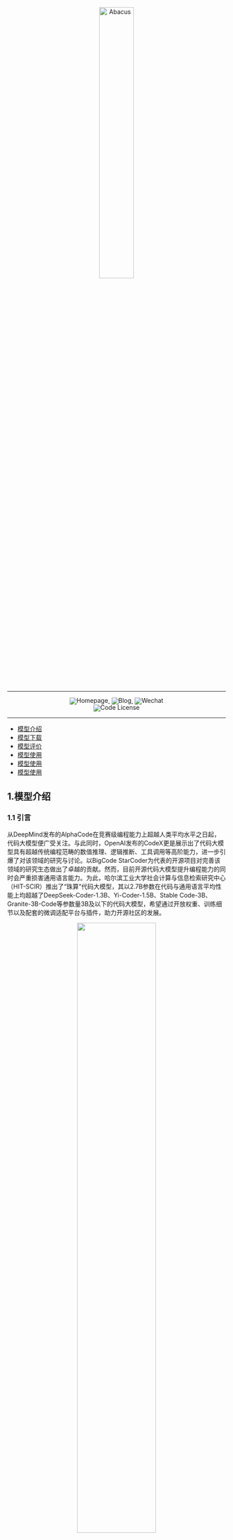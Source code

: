 <!-- markdownlint-disable first-line-h1 -->
<!-- markdownlint-disable html -->
<!-- markdownlint-disable no-duplicate-header -->

<div align="center">
  <img src="./picture/1.PNG" width="40%" alt="Abacus" />
</div>
<hr>
<div align="center" style="line-height: 1;">
  <a href="" target="_blank" style="margin: 2px;">
    <img alt="Homepage" src="https://img.shields.io/badge/Abacus-Homepage-blue?style=flat-square&logo=homeadvisor" style="display: inline-block; vertical-align: middle;"/>
  </a>
  <a href="" target="_blank" style="margin: 2px;">
    <img alt="Blog" src="https://img.shields.io/badge/Abucus-blog-red?style=flat-square&logo=blogger" style="display: inline-block; vertical-align: middle;"/>
  </a>
  <a href="" target="_blank" style="margin: 2px;">
    <img alt="Wechat" src="https://img.shields.io/badge/Abucus-Wechat-green?style=flat-square&logo=wechat" style="display: inline-block; vertical-align: middle;"/>
  </a>
</div>

<div align="center" style="line-height: 1;">
  <a href="https://github.com/deepseek-ai/DeepSeek-V2/blob/main/LICENSE-CODE" style="margin: 2px;">
    <img alt="Code License" src="https://img.shields.io/badge/Code_License-MIT-f5de53?&color=f5de53" style="display: inline-block; vertical-align: middle;"/>
  </a>
</div>

---

- [模型介绍](#1模型介绍)
- [模型下载](#2模型下载)
- [模型评价](#3模型评价)
- [模型使用](#4模型使用)
- [模型使用](#5模型演示)
- [模型使用](#6VSCode插件)

## 1.模型介绍
### 1.1 引言
​	从DeepMind发布的AlphaCode在竞赛级编程能力上超越人类平均水平之日起，代码大模型便广受关注。与此同时，OpenAI发布的CodeX更是展示出了代码大模型具有超越传统编程范畴的数值推理、逻辑推断、工具调用等高阶能力，进一步引爆了对该领域的研究与讨论。以BigCode StarCoder为代表的开源项目对完善该领域的研究生态做出了卓越的贡献。然而，目前开源代码大模型提升编程能力的同时会严重损害通用语言能力。为此，哈尔滨工业大学社会计算与信息检索研究中心（HIT-SCIR）推出了“珠算”代码大模型，其以2.7B参数在代码与通用语言平均性能上均超越了DeepSeek-Coder-1.3B、Yi-Coder-1.5B、Stable Code-3B、Granite-3B-Code等参数量3B及以下的代码大模型，希望通过开放权重、训练细节以及配套的微调适配平台与插件，助力开源社区的发展。
<p align="center">
  <img width="60%" src="picture/3-1.png">
</p>

- 3B以下最好的代码大模型
  
### 1.2 面向代码的继续预训练与微调
#### 预训练数据处理
- 代码数据：
  - step1: 借助抽象语法树（AST）分析代码的结构，去除存在低级语法错误与包含过时语法特性（如print “Hello World”，Python3解释器已不再支持）的代码.
  - step2: 提取了数据密集型代码(例如base64格式编码或长字符串）的特征并设计了正则表达式进行了针对性的过滤。
  - step3: 利用静态代码分析工具Ruff提供的漏洞检测与修复功能，去除了含有未定义变量错误的代码、修复了剩余代码的常见规范性错误（如多余的空行、空格）。
  - step4: 使用代码依赖分析按代码的逻辑结构合理地组织数据训练顺序。

<p align="center">
  <img width="100%" src="./picture/2-1.PNG">
</p>

- 通用语言数据：
  - step1: 使用Llama3.1-70B-Chat对随机采样的2万个样本进行评分并使用评分结果训练了质量评估模型（准确率与召回率达95%），然后利用该模型对完整数据进行过滤。
  - step2: 从数据集中筛选出了Markdown与reStructureText格式的文件，这些格式的文件常为项目的说明文档或技术文档。然后，从中过滤出语言为中英文、包含Python代码块的文件。

#### 预训练策略
- 我们从MiniCPM-2B退火前的最后一个检查点开始继续预训练。学习率调度参照了WSD方法，即Warmup至一个较高的恒定学习率（称之为Stable阶段），用以搜索全局最优点，最后结合微调数据快速线性退火收敛至较低损失。其中，Stable阶段的恒定学习率设计主要为了便于随时接入新数据。在珠算大模型数据确定的场景下，我们观测到在该阶段缓慢降低学习率更有利于预训练数据的充分学习，因此应用了cosine学习率调度进行替换，形成WCL学习率调度（Warmup-Cosine-Linear）。学习率曲线如下图所示。
<p align="center">
  <img width="50%" src="./picture/2-4.png">
</p>

- 预训练数据组成：
  - Cosine Decay阶段的预训练数据由70%的代码数据、10%数学相关数据、20%的通用语言数据组成，共95B token。
  - Linear Decay阶段预训练与微调数据比例为7:3，预训练内部组成与Cosine阶段保持一致，微调内部代码与通用语言数据的比例为1:1，共7B token。
- 珠算大模型将packing策略（即将不同长度的样本拼接后整体作为一条训练数据）优化为了Block Attention Mask，将训练数据内部每个样本的注意力机制范围限制在自身，避免了样本间的污染，如下图所示。

<p align="center">
  <img width="50%" src="./picture/2-7.png">
</p>

#### 面向代码的微调
- 微调数据处理：我们提出了Semi-Instruct，结合了Natural-Instruct（自动收集）和Self-Instruct（模型合成）两种方式。首先，通过类似Self-Instruct的方法，修复Natural-Instruct代码的规范性问题并补充缺失的指令。同时，生成测试用例的输入，利用原始代码的正确性，执行原始代码获得输出。然后，利用完整的测试样例验证新代码的正确性。最终，为去除不同来源的数据之间的重复样本，我们借助基于句子嵌入的SemDeDup方法对数据整体进行了深层语义去重，确保了微调数据的多样性。
- 微调策略：为充分激发模型预训练阶段习得的能力，微调阶段的数据配比与超参数设置训练尽可能地与预训练退火阶段保持了对齐，以减小两者之间的差距。具体而言，微调数据量约80万条，共训练3个epoch。学习率（1.6e-4）、数据配比与退火阶段保持一致。数据来源上，Code数据主要来自一些高质量的开源Code数据，NL数据我们则使用了Infinity-Instruct-7M数据中的Math、Commonsense和Subjective3个类别的数据。

## 2.模型下载


<div align="center">

|模型名称|文件大小|下载地址|备注|
|:---:|:---:|:---:|:---:|
|Abacus|5GB|[🤗HuggingFace](https://huggingface.co/HIT-SCIR/huozi3)<br>[ModelScope](https://modelscope.cn/models/HIT-SCIR/huozi3/summary)|Abacus完整模型|

</div>

## 3.模型评价
#### 代码生成能力
模型代码生成能力的评估主要基于以下评测基准：
- HumanEval[2]：由 164 道原创编程题组成的评测基准，通过衡量从文档字符串生成程序的功能正确性，评估语言理解、算法和简单的数学能力。
- HumanEval+：HumanEval+将原始HumanEval中164道问题的单元测试的规模增加了80倍，用于严格评估 LLM 生成代码的功能正确性。
- MBPP(sanitized)：Python编程任务评测基准，经过人工验证后的MBPP子集，删减修改了原始MBPP中描述模糊、错误、不符合正常习惯的问题。
- MBPP+：精简了原始MBPP中的问题数量，并将单元测试的规模增加35倍，用于严格评估 LLM 生成代码的功能正确性。
- LiveCodeBench：旨在为 LLM 提供全面、公平的竞赛编程评估。 通过持续收集LeetCode、AtCoder和CodeForces竞赛平台的新问题，形成了动态的综合基准库。 为了确保数据不受污染，我们选择了 2024 年 1 月至 9 月的问题进行测试。
<div align="center">

| 模型名称                         | HumanEval | HumanEval+ | MBPP(sanitized) | MBPP+ | LiveCodeBench | AVG   |
|:----------------------------------:|:-----------:|:------------:|:-----------------:|:-------:|:----------------:|:-------|
| Granite-3B-Code-Instruct          | 45.73     | 39.63      | 53.70           | 41.10 | 7.46           | 37.52 |
| Stable-Code-Instruct-3B           | 67.07     | 56.71      | 57.20           | 37.59 | **11.43**          | 46.00 |
| Yi-Coder-1.5B-Chat                | 67.68     | 60.37      | **61.87**          | **48.37** | 8.22           | 49.30 |
| DeepSeek-Coder-1.3B-Instruct      | 65.24     | 59.15      | 56.03           | 45.36 | 7.00           | 46.56 |
| 珠算                              | **71.95**    | **65.85**      | 57.98           | 43.36 | 9.06           | **49.64** |
</div>
在国内外3B以下代码大模型中，珠算大模型在五个主流代码评测基准上的综合表现达到最佳，各项指标均处于领先水平。其中，在Humaneval和Humaneval+基准上的表现尤为突出；在MBPP(sanitized)和MBPP+基准上的表现略逊于最新发布的Yi-Coder-1.5B-chat；而在LiveCodeBench基准上的表现仅次于Stable-Code-Instruct-3B。

#### 3.2 通用语言能力
通用语言能力的评估主要基于以下评测基准：
- MMLU：包含57个多选任务的英文评测基准，涵盖初等数学、美国历史、计算机科学、法律等，难度覆盖高中水平到专家水平，是目前主流的LLM评测基准之一。
- HellaSwag：极具挑战的英文NLI评测基准，需要对上下文进行深入理解，无法基于常识直接回答。
- ARC-e：多项选择题的问答评测基准，包含了从三年级到九年级的科学考试题目。ARC-e(easy) 是其中的一个简单难度测试子集。
- BBH(BIG-Bench Hard)：BIG-Bench 是一个用于评估语言模型的多样化的数据集。BBH 专注于从 BIG-Bench 中挑选出的23个具有挑战性的任务。
- C-Eval：全面的中文LLM评估基准，包含了13,948个多项选择题，涵盖了52个不同的学科和四个难度级别。
- CMMLU：综合性中文评估基准，用于评估语言模型在中文语境下的知识和推理能力，涵盖了从基础学科到高级专业水平的67个主题。
- GSM8K：高质量小学数学应用题评测基准，需要2到8个步骤来解决，解决方案主要涉及基本算术运算，可用于评价多步数学推理能力。
<div align="center">
  

| 模型名称                       | MMLU  | HellaSwag | ARC-e | BBH   | C-Eval | CMLU  | GSM8K | AVG   |
|:-------------------------------:|:-------:|:-----------:|:---------:|:--------:|:---------:|:--------:|:--------:|:--------:|
| Granite-3B-Code-Instruct       | 29.95 | 26.82     | 47.62 | 35.87 | 32.30  | 30.77 | **56.48** | 37.12 |
| Stable-Code-Instruct-3B        | 29.34 | 32.15     | 34.74 | 21.69 | 28.61  | 29.18 | 15.92 | 27.37 |
| Yi-Coder-1.5B-Chat             | 33.98 | 28.52     | 40.04 | 34.40 | 31.88  | 31.88 | 10.16 | 30.12 |
| DeepSeek-Coder-1.3B-Instruct   | 26.68 | 25.25     | 27.69 | 7.48  | 25.61  | 26.88 | 9.63  | 21.32 |
| 珠算                          | **40.18** | **53.23**     | **66.67** | **36.08** | **36.00**  | **36.84** | 46.32 | **45.05** |

</div>
  
## 4.模型使用
#### Quick Start
珠算采用原MiniCPM-2B的prompt模板，格式为：
```python
<用户>{input}<AI>{output}
```
使用珠算进行推理的示例代码如下：
- 安装transformers>=4.36.0以及accelerate后，运行以下代码
```python
# quickstart.py

import torch
from transformers import AutoModelForCausalLM, AutoTokenizer

model_id = "HIT-SCIR/abacus"

tokenizer = AutoTokenizer.from_pretrained(model_id)
model = AutoModelForCausalLM.from_pretrained(
    model_id,
    torch_dtype=torch.bfloat16,
    device_map="auto",
    trust_remote_code=True,
)

text = "<用户>请你用python写一段快速排序的代码<AI>"

inputs = tokenizer(text, return_tensors="pt").to(0)
outputs = model.generate(
    **inputs,
    temperature=0.8,
    top_p=0.9,
    max_new_tokens=2048,
)
print(tokenizer.decode(outputs[0], skip_special_tokens=False))
```
#### Transformers 模型推理 + 流式生成

<details>

transformers支持为tokenizer添加聊天模板，并支持流式生成。示例代码如下：
```python
# example/transformers-stream/stream.py

import torch
from transformers import AutoModelForCausalLM, AutoTokenizer, TextStreamer

model_id = "HIT-SCIR/abacus"

tokenizer = AutoTokenizer.from_pretrained(model_id)
model = AutoModelForCausalLM.from_pretrained(
    model_id,
    torch_dtype=torch.bfloat16,
    device_map="auto",
    trust_remote_code=True,
)

chat = [
    {"role": "user", "content": "请你用python写一段快速排序的代码"},
]

inputs = tokenizer.apply_chat_template(
    chat,
    tokenize=True,
    add_generation_prompt=True,
    return_tensors="pt",
).to(0)

stream_output = model.generate(
    inputs,
    streamer=TextStreamer(tokenizer, skip_prompt=True, skip_special_tokens=True),
    temperature=0.8,
    top_p=0.9,
    max_new_tokens=2048,
)
```
</details>

#### ModelScope 模型推理
<details>
  
ModelScope的接口与Transformers非常相似，只需将transformers替换为modelscope即可：
```python
# example/modelscope-generate/generate.py

import torch
from modelscope import AutoTokenizer, AutoModelForCausalLM

model_id = "HIT-SCIR/abacus"

tokenizer = AutoTokenizer.from_pretrained(model_id)
model = AutoModelForCausalLM.from_pretrained(
    model_id,
    torch_dtype=torch.bfloat16,
    device_map="auto",
    trust_remote_code=True,
)

text = "<用户>请你用python写一段快速排序的代码<AI>"

inputs = tokenizer(text, return_tensors="pt").to(0)
outputs = model.generate(
    **inputs,
    temperature=0.8,
    top_p=0.9,
    max_new_tokens=2048,
)
print(tokenizer.decode(outputs[0], skip_special_tokens=False))
```

</details>

#### vLLM 推理加速

<details>
  
珠算支持通过vLLM实现推理加速，示例代码如下：
```python
# example/vllm-generate/generate.py

from vllm import LLM, SamplingParams

llm = LLM(
    model="HIT-SCIR/abacus",
    tensor_parallel_size=1,
    trust_remote_code=True,
)

sampling_params = SamplingParams(
    temperature=0.8, top_p=0.95, max_tokens=2048
)

prompts = [
    "<用户>请你用python写一段快速排序的代码<AI>",
]

outputs = llm.generate(prompts, sampling_params)

for output in outputs:
    prompt = output.prompt
    generated_text = output.outputs[0].text
    print(generated_text)
```

</details>

## 5.模型演示
#### 模型微调功能
<p align="center">
  <img width="100%" src="./picture/4-1.png">
</p>
<p align="center">
  <img width="100%" src="./picture/4-2.png">
</p>

#### 模型评估功能
<p align="center">
  <img width="100%" src="./picture/4-3.png">
</p>
<p align="center">
  <img width="100%" src="./picture/4-4.png">
</p>

#### 模型推理功能
<p align="center">
  <img width="100%" src="./picture/4-5.png">
</p>

## 6.VSCode插件
基于珠算大模型的编程能力，我们面向VSCode平台构建了编程辅助插件。插件可以一键式安装，支持代码生成、代码补全、代码摘要等功能，根据用户已经输入的内容预测后续的代码或注释，有效提高开发效率。
